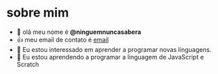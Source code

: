 # sobre mim
- 👋 olá meu nome é **@ninguemnuncasabera**
- :+1: meu email de contato é [email](fernanda.barbosa.maria@escola.pr.gov.br)
- 👀 Eu estou interessado em aprender a programar novas linguagens.
- 🌱 Eu estou aprendendo a programar a linguagem de JavaScript e Scratch
<!---
ninguemnuncasabera/ninguemnuncasabera is a ✨ special ✨ repository because its `README.md` (this file) appears on your GitHub profile.
You can click the Preview link to take a look at your changes.
--->
